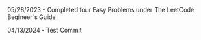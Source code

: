 05/28/2023 - Completed four Easy Problems under The LeetCode Begineer's Guide

04/13/2024 - Test Commit
